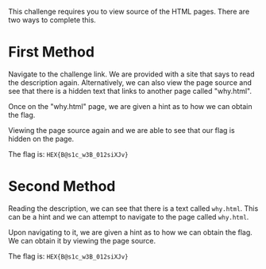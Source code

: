 This challenge requires you to view source of the HTML pages. There are two ways to complete this.

# First Method

Navigate to the challenge link. We are provided with a site that says to read the description again. Alternatively, we can also view the page source and see that there is a hidden text that links to another page called "why.html".

Once on the "why.html" page, we are given a hint as to how we can obtain the flag.

Viewing the page source again and we are able to see that our flag is hidden on the page.

The flag is: ``HEX{B@s1c_w3B_012siXJv}``

# Second Method

Reading the description, we can see that there is a text called ``why.html``. This can be a hint and we can attempt to navigate to the page called ``why.html``.

Upon navigating to it, we are given a hint as to how we can obtain the flag. We can obtain it by viewing the page source.

The flag is: ``HEX{B@s1c_w3B_012siXJv}``

